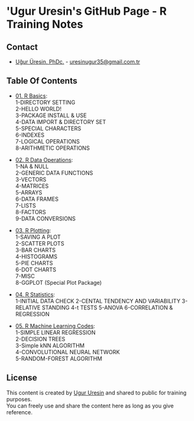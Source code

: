 # 'Ugur Uresin's GitHub Page - R Training Notes

## Contact
* [Uğur Üresin, PhDc.](https://github.com/ugururesin) - [uresinugur35@gmail.com.tr](mailto:uresinugur35@gmail.com.tr)

## Table Of Contents

* [01. R Basics](https://github.com/ugururesin/R_Training/blob/master/01_R_Basics.R):  
 1-DIRECTORY SETTING  
 2-HELLO WORLD!  
 3-PACKAGE INSTALL & USE  
 4-DATA IMPORT & DIRECTORY SET  
 5-SPECIAL CHARACTERS  
 6-INDEXES  
 7-LOGICAL OPERATIONS  
 8-ARITHMETIC OPERATIONS  

* [02. R Data Operations](https://github.com/ugururesin/R_Training/blob/master/02_R_DataOperations.R):  
1-NA & NULL  
2-GENERIC DATA FUNCTIONS  
3-VECTORS  
4-MATRICES  
5-ARRAYS  
6-DATA FRAMES  
7-LISTS  
8-FACTORS  
9-DATA CONVERSIONS  

* [03. R Plotting](https://github.com/ugururesin/R_Training/blob/master/03_R_Plotting.R):  
1-SAVING A PLOT  
2-SCATTER PLOTS  
3-BAR CHARTS  
4-HISTOGRAMS  
5-PIE CHARTS  
6-DOT CHARTS  
7-MISC  
8-GGPLOT (Special Plot Package)  

* [04. R Statistics](https://github.com/ugururesin/R_Training/blob/master/03_R_Plotting.R):  
1-INITIAL DATA CHECK
2-CENTAL TENDENCY AND VARIABILITY
3-RELATIVE STANDING
4-t TESTS
5-ANOVA
6-CORRELATION & REGRESSION

* [05. R Machine Learning Codes](https://github.com/ugururesin/R_Training/blob/master/03_R_Plotting.R):  
1-SIMPLE LINEAR REGRESSION  
2-DECISION TREES  
3-Simple kNN ALGORITHM  
4-CONVOLUTIONAL NEURAL NETWORK  
5-RANDOM-FOREST ALGORITHM  


## License
This content is created by [Ugur Uresin](mailto:uresinugur35@gmail.com.tr) and shared to public for training purposes.  
You can freely use and share the content here as long as you give reference.